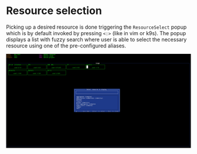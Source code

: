 # Resource selection

Picking up a desired resource is done triggering the `ResourceSelect` popup
which is by default invoked by pressing `<:>` (like in vim or k9s). The popup
displays a list with fuzzy search where user is able to select the necessary
resource using one of the pre-configured aliases.

![](../images/tui/resource-select.png)
